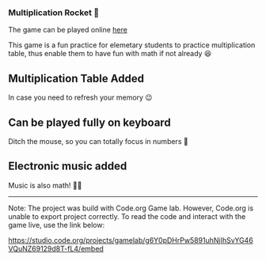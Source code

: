 ###  Multiplication Rocket 🚀
The game can be played online [here](https://studio.code.org/projects/gamelab/g6Y0pDHrPw5891uhNjIhSvYG46VQuNZ69129d8T-fL4/embed)

This game is a fun practice for elemetary students to practice multiplication table, thus enable them to have fun with math if not already 😆

## Multiplication Table Added 

In case you need to refresh your memory 😉

## Can be played fully on keyboard

Ditch the mouse, so you can totally focus in numbers 🔢

## Electronic music added

Music is also math! 🎹🎶


---

Note: The project was build with Code.org Game lab. However, Code.org is unable to export project correctly. To read the code and interact with the game live, use the link below:

https://studio.code.org/projects/gamelab/g6Y0pDHrPw5891uhNjIhSvYG46VQuNZ69129d8T-fL4/embed
